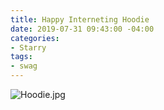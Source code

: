 ```yaml
---
title: Happy Interneting Hoodie
date: 2019-07-31 09:43:00 -04:00
categories:
- Starry
tags:
- swag
---
```


![Hoodie.jpg](/uploads/Hoodie.jpg)